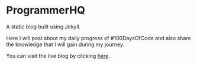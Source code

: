 # ProgrammerHQ
A static blog built using Jekyll.

Here I will post about my daily progress of #100DaysOfCode and also share the knowledge that I will gain during my journey.

You can visit the live blog by clicking [here](http://anku255.github.io).